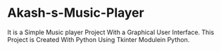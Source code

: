 # Akash-s-Music-Player
It is a Simple Music player Project With a Graphical User Interface. This Project is Created With Python Using Tkinter Modulein Python.

